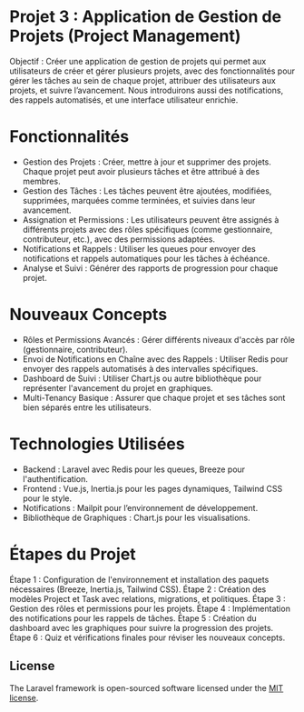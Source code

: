# Projet 3 : Application de Gestion de Projets (Project Management)
Objectif : Créer une application de gestion de projets qui permet aux utilisateurs de créer et gérer plusieurs projets, avec des fonctionnalités pour gérer les tâches au sein de chaque projet, attribuer des utilisateurs aux projets, et suivre l’avancement. Nous introduirons aussi des notifications, des rappels automatisés, et une interface utilisateur enrichie.

# Fonctionnalités
 - Gestion des Projets : Créer, mettre à jour et supprimer des projets. Chaque projet peut avoir plusieurs tâches et être attribué à des membres.
 - Gestion des Tâches : Les tâches peuvent être ajoutées, modifiées, supprimées, marquées comme terminées, et suivies dans leur avancement.
 - Assignation et Permissions : Les utilisateurs peuvent être assignés à différents projets avec des rôles spécifiques (comme gestionnaire, contributeur, etc.), avec des permissions adaptées.
 - Notifications et Rappels : Utiliser les queues pour envoyer des notifications et rappels automatiques pour les tâches à échéance.
 - Analyse et Suivi : Générer des rapports de progression pour chaque projet.

# Nouveaux Concepts
 - Rôles et Permissions Avancés : Gérer différents niveaux d'accès par rôle (gestionnaire, contributeur).
 - Envoi de Notifications en Chaîne avec des Rappels : Utiliser Redis pour envoyer des rappels automatisés à des intervalles spécifiques.
 - Dashboard de Suivi : Utiliser Chart.js ou autre bibliothèque pour représenter l'avancement du projet en graphiques.
 - Multi-Tenancy Basique : Assurer que chaque projet et ses tâches sont bien séparés entre les utilisateurs.

# Technologies Utilisées
 - Backend : Laravel avec Redis pour les queues, Breeze pour l'authentification.
 - Frontend : Vue.js, Inertia.js pour les pages dynamiques, Tailwind CSS pour le style.
 - Notifications : Mailpit pour l’environnement de développement.
 - Bibliothèque de Graphiques : Chart.js pour les visualisations.

# Étapes du Projet
Étape 1 : Configuration de l'environnement et installation des paquets nécessaires (Breeze, Inertia.js, Tailwind CSS).
Étape 2 : Création des modèles Project et Task avec relations, migrations, et politiques.
Étape 3 : Gestion des rôles et permissions pour les projets.
Étape 4 : Implémentation des notifications pour les rappels de tâches.
Étape 5 : Création du dashboard avec les graphiques pour suivre la progression des projets.
Étape 6 : Quiz et vérifications finales pour réviser les nouveaux concepts.

## License

The Laravel framework is open-sourced software licensed under the [MIT license](https://opensource.org/licenses/MIT).
